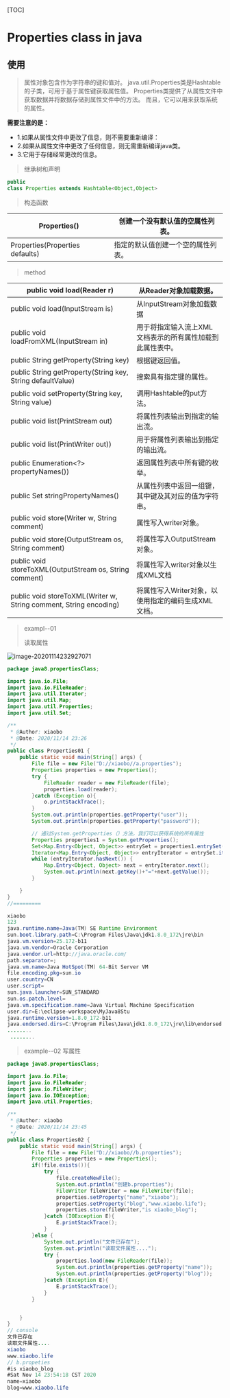 [TOC]

# Properties class in java



## 使用

> 属性对象包含作为字符串的键和值对。 java.util.Properties类是Hashtable的子类，可用于基于属性键获取属性值。 Properties类提供了从属性文件中获取数据并将数据存储到属性文件中的方法。 而且，它可以用来获取系统的属性。



**需要注意的是：**

- 1.如果从属性文件中更改了信息，则不需要重新编译：
- 2.如果从属性文件中更改了任何信息，则无需重新编译java类。 
- 3.它用于存储经常更改的信息。

> 继承树和声明

```java
public
class Properties extends Hashtable<Object,Object>
```



> 构造函数

| Properties()                    | 创建一个没有默认值的空属性列表。   |
| ------------------------------- | ---------------------------------- |
| Properties(Properties defaults) | 指定的默认值创建一个空的属性列表。 |



> method

| public void load(Reader r)                                   | 从Reader对象加载数据。                                    |
| ------------------------------------------------------------ | --------------------------------------------------------- |
| public void load(InputStream is)                             | 从InputStream对象加载数据                                 |
| public void loadFromXML(InputStream in)                      | 用于将指定输入流上XML文档表示的所有属性加载到此属性表中。 |
| public String getProperty(String key)                        | 根据键返回值。                                            |
| public String getProperty(String key, String defaultValue)   | 搜索具有指定键的属性。                                    |
| public void setProperty(String key, String value)            | 调用Hashtable的put方法。                                  |
| public void list(PrintStream out)                            | 将属性列表输出到指定的输出流。                            |
| public void list(PrintWriter out))                           | 用于将属性列表输出到指定的输出流。                        |
| public Enumeration<?> propertyNames())                       | 返回属性列表中所有键的枚举。                              |
| public Set<String> stringPropertyNames()                     | 从属性列表中返回一组键，其中键及其对应的值为字符串。      |
| public void store(Writer w, String comment)                  | 属性写入writer对象。                                      |
| public void store(OutputStream os, String comment)           | 将属性写入OutputStream对象。                              |
| public void storeToXML(OutputStream os, String comment)      | 将属性写入writer对象以生成XML文档                         |
| public void storeToXML(Writer w, String comment, String encoding) | 将属性写入Writer对象，以使用指定的编码生成XML文档。       |



> exampl--01
>
> 读取属性

![image-20201114232927071](https://xiaoboblog-bucket.oss-cn-hangzhou.aliyuncs.com/blog/image-20201114232927071.png)

```java
package java8.propertiesClass;

import java.io.File;
import java.io.FileReader;
import java.util.Iterator;
import java.util.Map;
import java.util.Properties;
import java.util.Set;

/**
 * @Author: xiaobo
 * @Date: 2020/11/14 23:26
 */
public class Properties01 {
    public static void main(String[] args) {
        File file = new File("D://xiaobo//a.properties");
        Properties properties = new Properties();
        try {
            FileReader reader = new FileReader(file);
            properties.load(reader);
        }catch (Exception o){
            o.printStackTrace();
        }
        System.out.println(properties.getProperty("user"));
        System.out.println(properties.getProperty("password"));

        // 通过System.getProperties（）方法，我们可以获得系统的所有属性
        Properties properties1 = System.getProperties();
        Set<Map.Entry<Object, Object>> entrySet = properties1.entrySet();
        Iterator<Map.Entry<Object, Object>> entryIterator = entrySet.iterator();
        while (entryIterator.hasNext()) {
            Map.Entry<Object, Object> next = entryIterator.next();
            System.out.println(next.getKey()+"="+next.getValue());
        }

    }
}
//=========

xiaobo
123
java.runtime.name=Java(TM) SE Runtime Environment
sun.boot.library.path=C:\Program Files\Java\jdk1.8.0_172\jre\bin
java.vm.version=25.172-b11
java.vm.vendor=Oracle Corporation
java.vendor.url=http://java.oracle.com/
path.separator=;
java.vm.name=Java HotSpot(TM) 64-Bit Server VM
file.encoding.pkg=sun.io
user.country=CN
user.script=
sun.java.launcher=SUN_STANDARD
sun.os.patch.level=
java.vm.specification.name=Java Virtual Machine Specification
user.dir=E:\eclipse-workspace\MyJava8Stu
java.runtime.version=1.8.0_172-b11
java.endorsed.dirs=C:\Program Files\Java\jdk1.8.0_172\jre\lib\endorsed
........
 ........
```



> example--02 写属性

```java
package java8.propertiesClass;

import java.io.File;
import java.io.FileReader;
import java.io.FileWriter;
import java.io.IOException;
import java.util.Properties;

/**
 * @Author: xiaobo
 * @Date: 2020/11/14 23:45
 */
public class Properties02 {
    public static void main(String[] args) {
        File file = new File("D://xiaobo//b.properties");
        Properties properties = new Properties();
        if(!file.exists()){
            try {
                file.createNewFile();
                System.out.println("创建b.properties");
                FileWriter fileWriter = new FileWriter(file);
                properties.setProperty("name","xiaobo");
                properties.setProperty("blog","www.xiaobo.life");
                properties.store(fileWriter,"is xiaobo_blog");
            }catch (IOException E){
                E.printStackTrace();
            }
        }else {
            System.out.println("文件已存在");
            System.out.println("读取文件属性....");
            try {
                properties.load(new FileReader(file));
                System.out.println(properties.getProperty("name"));
                System.out.println(properties.getProperty("blog"));
            }catch (Exception E){
                E.printStackTrace();
            }
        }


    }
}
// console
文件已存在
读取文件属性....
xiaobo
www.xiaobo.life
// b.propeties
#is xiaobo_blog
#Sat Nov 14 23:54:18 CST 2020
name=xiaobo
blog=www.xiaobo.life
```

